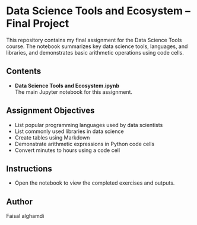 # Data Science Tools and Ecosystem – Final Project

This repository contains my final assignment for the Data Science Tools course. The notebook summarizes key data science tools, languages, and libraries, and demonstrates basic arithmetic operations using code cells.

## Contents

- **Data Science Tools and Ecosystem.ipynb**  
  The main Jupyter notebook for this assignment.

## Assignment Objectives

- List popular programming languages used by data scientists
- List commonly used libraries in data science
- Create tables using Markdown
- Demonstrate arithmetic expressions in Python code cells
- Convert minutes to hours using a code cell

## Instructions

- Open the notebook to view the completed exercises and outputs.

## Author

Faisal alghamdi
